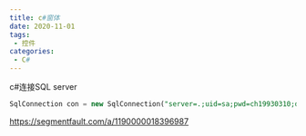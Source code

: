 ```yaml
---
title: c#窗体
date: 2020-11-01
tags:
 - 控件
categories:
 - C#
---
```


c#连接SQL server

```sql
SqlConnection con = new SqlConnection("server=.;uid=sa;pwd=ch19930310;database=student;");
```

https://segmentfault.com/a/1190000018396987